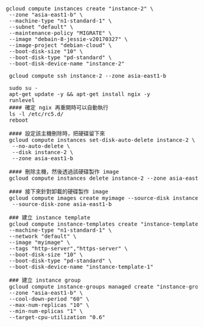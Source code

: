 <pre>
gcloud compute instances create "instance-2" \
 --zone "asia-east1-b" \
 --machine-type "n1-standard-1" \
 --subnet "default" \
 --maintenance-policy "MIGRATE" \
 --image "debain-8-jessie-v20170327" \
 --image-project "debian-cloud" \
 --boot-disk-size "10" \
 --boot-disk-type "pd-standard" \
 --boot-disk-device-name "instance-2"
 
 gcloud compute ssh instance-2 --zone asia-east1-b
 
 sudo su -
 apt-get update -y && apt-get install ngix -y
 runlevel
 #### 確定 ngix 再重開時可以自動執行
 ls -l /etc/rc5.d/
 reboot
 
 #### 設定該主機刪除時，把硬碟留下來
 gcloud compute instances set-disk-auto-delete instance-2 \
  --no-auto-delete \
  --disk instance-2 \
  --zone asia-east1-b
 
 #### 刪除主機，然後透過該硬碟製作 image
 gcloud compute instances delete instance-2 --zone asia-east1-b -q
 
 #### 接下來針對卸載的硬碟製作 image
 gcloud compute images create myimage --source-disk instance-2 \
  --source-disk-zone asia-east1-b
 
 ### 建立 instance template
 gcloud compute instance-templates create "instance-template-1" \
 --machine-type "n1-standard-1" \
 --network "default" \
 --image "myimage" \
 --tags "http-server","https-server" \
 --boot-disk-size "10" \
 --boot-disk-type "pd-standard" \
 --boot-disk-device-name "instance-template-1"
 
 ### 建立 instance group
 gcloud compute instance-groups managed create "instance-group-1" \
 --zone "asia-east1-b" \
 --cool-down-period "60" \
 --max-num-replicas "10" \
 --min-num-eplicas "1" \
 --target-cpu-utilization "0.6"
 </pre>
